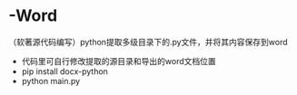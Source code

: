 # -Word
（软著源代码编写）python提取多级目录下的.py文件，并将其内容保存到word
- 代码里可自行修改提取的源目录和导出的word文档位置
- pip install docx-python
- python main.py

